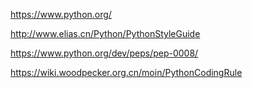 https://www.python.org/

http://www.elias.cn/Python/PythonStyleGuide

https://www.python.org/dev/peps/pep-0008/

https://wiki.woodpecker.org.cn/moin/PythonCodingRule
